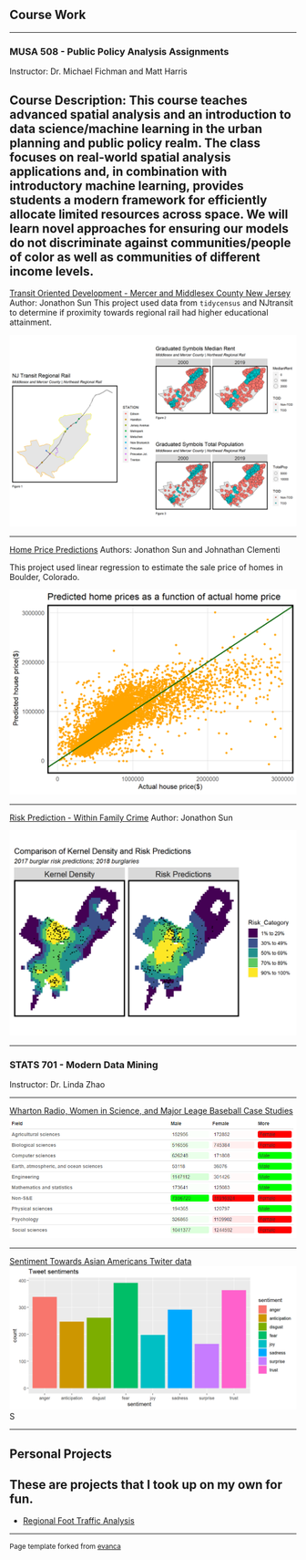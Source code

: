 
## Course Work

---

### MUSA 508 - Public Policy Analysis Assignments
Instructor: Dr. Michael Fichman and Matt Harris 

Course Description: This course teaches advanced spatial analysis and an introduction to data science/machine learning in the urban planning and public policy realm. The class focuses on real-world spatial analysis applications and, in combination with introductory machine learning, provides students a modern framework for efficiently allocate limited resources across space. We will learn novel approaches for ensuring our models do not discriminate against communities/people of color as well as communities of different income levels. 
---
[Transit Oriented Development - Mercer and Middlesex County New Jersey](/Projects/MUSA508_HW1.html)
Author: Jonathon Sun
This project used data from `tidycensus` and NJtransit to determine if proximity towards regional rail had higher educational attainment. 

<img src="images/HW1.png">

---
[Home Price Predictions](/Projects/MUSA508_HW2.html)
Authors: Jonathon Sun and Johnathan Clementi

This project used linear regression to estimate the sale price of homes in Boulder, Colorado. 

<img src="images/HW2.png">

---
[Risk Prediction - Within Family Crime](/Projects/MUSA508_HW3.html)
Author: Jonathon Sun

<img src="images/HW3.png">

---

### STATS 701 - Modern Data Mining
Instructor: Dr. Linda Zhao

---

[Wharton Radio, Women in Science, and Major Leage Baseball Case Studies](/Projects/STAT701_HW1.html)
<img src="images/STAT701_HW1.PNG">

---

[Sentiment Towards Asian Americans Twiter data](/Projects/STAT701_FINAL.html)
<img src="images/STAT701_FINAL.png">S

---

## Personal Projects

These are projects that I took up on my own for fun.
---

- [Regional Foot Traffic Analysis](/Projects/SafeGraph_FootTraffic.html)

---
<p style="font-size:12px">Page template forked from <a href="https://github.com/evanca/quick-portfolio">evanca</a></p>
<!-- Remove above link if you don't want to attibute -->
